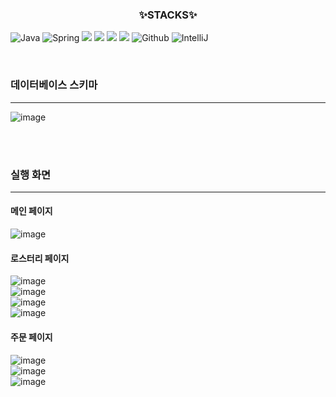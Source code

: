 
<div align=center><h3>✨STACKS✨</h3></div>
<div>
  
  ![Java](https://img.shields.io/badge/java-%23ED8B00.svg?style=for-the-badge&logo=openjdk&logoColor=white)
  ![Spring](https://img.shields.io/badge/spring-%236DB33F.svg?style=for-the-badge&logo=spring&logoColor=white)
  ![](https://img.shields.io/badge/Spring_Security-6DB33F?style=for-the-badge&logo=Spring-Security&logoColor=white)
  <img src="https://img.shields.io/badge/mysql-%234479A1.svg?&style=for-the-badge&logo=mysql&logoColor=white" />
  <img src="https://img.shields.io/badge/thymeleaf-%23005F0F.svg?&style=for-the-badge&logo=thymeleaf&logoColor=white" />
  <img src="https://img.shields.io/badge/bootstrap-%237952B3.svg?&style=for-the-badge&logo=bootstrap&logoColor=white" />
  ![Github](https://img.shields.io/badge/GitHub-100000?style=for-the-badge&logo=github&logoColor=white)
  ![IntelliJ](https://img.shields.io/badge/IntelliJ_IDEA-000000.svg?style=for-the-badge&logo=intellij-idea&logoColor=white)
  
</div>
<br>


### 데이터베이스 스키마
---
![image](https://github.com/user-attachments/assets/f82a0584-4d42-4f88-af2f-e1a64746887c)

<br>
<br>

### 실행 화면
---

#### 메인 페이지
![image](https://github.com/user-attachments/assets/fd3f1800-171c-4562-a598-e68e1849133d) <br>

#### 로스터리 페이지
![image](https://github.com/user-attachments/assets/28f96948-a225-46c8-82f4-ba86685e309a) <br>
![image](https://github.com/user-attachments/assets/1e68c250-8bfa-4d12-93b7-57b8a0a26b40) <br>
![image](https://github.com/user-attachments/assets/a8640220-7c64-446b-94d4-206c5ea6f139) <br>
![image](https://github.com/user-attachments/assets/dd74bbc4-6526-49a8-be39-6a64f4d102ce) <br>

#### 주문 페이지
![image](https://github.com/user-attachments/assets/c919e6cf-1cf2-412e-877b-06f051d121fb) <br>
![image](https://github.com/user-attachments/assets/f76a63cd-eea1-4da1-bddf-3949231ab92d) <br>
![image](https://github.com/user-attachments/assets/729dc345-351e-4ec2-8054-b0eeb8075a81) <br>



